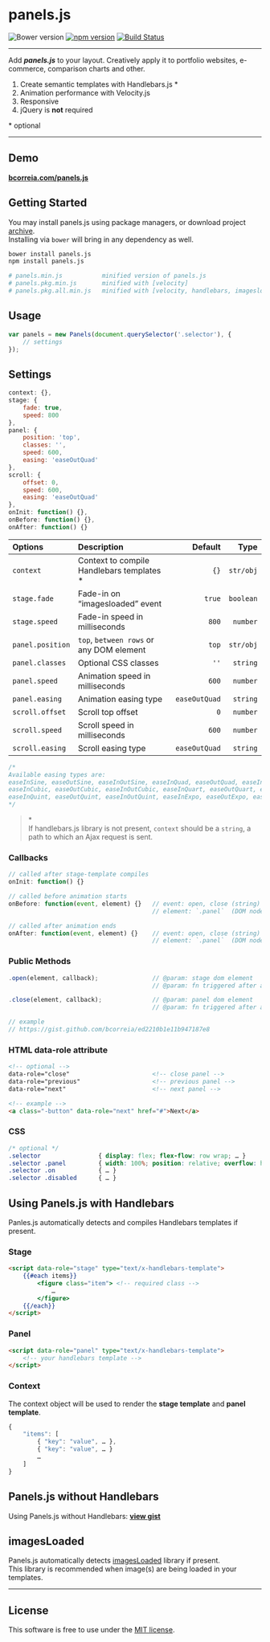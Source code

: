 # panels.js
![Bower version](https://img.shields.io/bower/v/panels.js.svg?style=flat)
[![npm version](https://img.shields.io/npm/v/panels.js.svg?style=flat)](https://www.npmjs.com/package/panels.js)
[![Build Status](https://travis-ci.org/bcorreia/panels.js.svg?branch=master)](https://travis-ci.org/bcorreia/panels.js)

---
Add ***panels.js*** to your layout. Creatively apply it to portfolio websites, e-commerce, comparison charts and other.<br />

1. Create semantic templates with Handlebars.js \*
1. Animation performance with Velocity.js
1. Responsive
1. jQuery is **not** required

\* optional

---
## Demo
[**bcorreia.com/panels.js**](http://bcorreia.com/panels.js)

## Getting Started
You may install panels.js using package managers, or download project [archive](https://github.com/bcorreia/panels.js/archive/master.zip).<br />
Installing via `bower` will bring in any dependency as well.
```bash
bower install panels.js
npm install panels.js

# panels.min.js           minified version of panels.js
# panels.pkg.min.js       minified with [velocity]
# panels.pkg.all.min.js   minified with [velocity, handlebars, imagesloaded]
```

## Usage
```javascript
var panels = new Panels(document.querySelector('.selector'), {
    // settings
});
```

## Settings
```javascript
context: {},
stage: {
    fade: true,
    speed: 800
},
panel: {
    position: 'top',
    classes: '',
    speed: 600,
    easing: 'easeOutQuad'
},
scroll: {
    offset: 0,
    speed: 600,
    easing: 'easeOutQuad'
},
onInit: function() {},
onBefore: function() {},
onAfter: function() {}
```

| Options | Description | Default | Type
:--- | :--- | ---: | ---:
| `context` | Context to compile Handlebars templates \* | `{}` | `str/obj`
| `stage.fade` | Fade-in on “imagesloaded” event | `true` | `boolean`
| `stage.speed` | Fade-in speed in milliseconds | `800` | `number`
| `panel.position` | `top`, `between rows` or any DOM element | `top` | `str/obj`
| `panel.classes` | Optional CSS classes | `''` | `string`
| `panel.speed` | Animation speed in milliseconds | `600` | `number`
| `panel.easing` | Animation easing type | `easeOutQuad` | `string`
| `scroll.offset` | Scroll top offset | `0` |  `number`
| `scroll.speed` | Scroll speed in milliseconds | `600` | `number`
| `scroll.easing` | Scroll easing type | `easeOutQuad` | `string`

```javascript
/*
Available easing types are:
easeInSine, easeOutSine, easeInOutSine, easeInQuad, easeOutQuad, easeInOutQuad,
easeInCubic, easeOutCubic, easeInOutCubic, easeInQuart, easeOutQuart, easeInOutQuart,
easeInQuint, easeOutQuint, easeInOutQuint, easeInExpo, easeOutExpo, easeInOutExpo.
*/
```
> \* <br />If handlebars.js library is not present, `context` should be a `string`, a path to which an Ajax request is sent.

### Callbacks
```javascript
// called after stage-template compiles
onInit: function() {}

// called before animation starts
onBefore: function(event, element) {}   // event: open, close (string)
                                        // element: `.panel`  (DOM node)

// called after animation ends
onAfter: function(event, element) {}    // event: open, close (string)
                                        // element: `.panel`  (DOM node)
```

### Public Methods
```javascript
.open(element, callback);               // @param: stage dom element
                                        // @param: fn triggered after animation ends

.close(element, callback);              // @param: panel dom element
                                        // @param: fn triggered after animation ends

// example
// https://gist.github.com/bcorreia/ed2210b1e11b947187e8
```

### HTML data-role attribute
```html
<!-- optional -->
data-role="close"                       <!-- close panel -->
data-role="previous"                    <!-- previous panel -->
data-role="next"                        <!-- next panel -->

<!-- example -->
<a class="-button" data-role="next" href="#">Next</a>
```

### CSS
```css
/* optional */
.selector                { display: flex; flex-flow: row wrap; … }
.selector .panel         { width: 100%; position: relative; overflow: hidden; }
.selector .on            { … }
.selector .disabled      { … }
```

## Using Panels.js with Handlebars
Panles.js automatically detects and compiles Handlebars templates if present.

### Stage
```html
<script data-role="stage" type="text/x-handlebars-template">
    {{#each items}}
        <figure class="item"> <!-- required class -->
            …
        </figure>
    {{/each}}
</script>
```

### Panel
```html
<script data-role="panel" type="text/x-handlebars-template">
    <!-- your handlebars template -->
</script>
```

### Context
The context object will be used to render the **stage template** and **panel template**.
```javascript
{
    "items": [
        { "key": "value", … },
        { "key": "value", … }
        …
    ]
}
```

## Panels.js without Handlebars
Using Panels.js without Handlebars: [**view gist**](https://gist.github.com/bcorreia/69c8418931e8fdf84042)

## imagesLoaded
Panels.js automatically detects [imagesLoaded](https://github.com/desandro/imagesloaded) library if present.<br /> This library is recommended when image(s) are being loaded in your templates.

---

## License
This software is free to use under the [MIT license](https://github.com/bcorreia/panels.js/blob/master/license.md).
